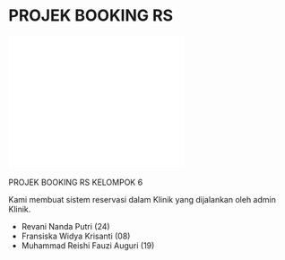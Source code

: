 # PROJEK BOOKING RS
![Hi](https://github.com/revaniputeri/Daspro-Projek-BookingRS/blob/master/img/hello2.gif)

PROJEK BOOKING RS KELOMPOK 6

Kami membuat sistem reservasi dalam Klinik yang dijalankan oleh admin Klinik.
- Revani Nanda Putri (24)
- Fransiska Widya Krisanti (08)
- Muhammad Reishi Fauzi Auguri (19)
